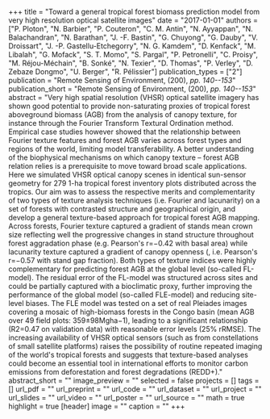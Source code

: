 +++
title = "Toward a general tropical forest biomass prediction model from very high resolution optical satellite images"
date = "2017-01-01"
authors = ["P. Ploton", "N. Barbier", "P. Couteron", "C. M. Antin", "N. Ayyappan", "N. Balachandran", "N. Barathan", "J. -F. Bastin", "G. Chuyong", "G. Dauby", "V. Droissart", "J. -P. Gastellu-Etchegorry", "N. G. Kamdem", "D. Kenfack", "M. Libalah", "G. Mofack", "S. T. Momo", "S. Pargal", "P. Petronelli", "C. Proisy", "M. Réjou-Méchain", "B. Sonké", "N. Texier", "D. Thomas", "P. Verley", "D. Zebaze Dongmo", "U. Berger", "R. Pélissier"]
publication_types = ["2"]
publication = "Remote Sensing of Environment, (200), _pp. 140--153_"
publication_short = "Remote Sensing of Environment, (200), _pp. 140--153_"
abstract = "Very high spatial resolution (VHSR) optical satellite imagery has shown good potential to provide non-saturating proxies of tropical forest aboveground biomass (AGB) from the analysis of canopy texture, for instance through the Fourier Transform Textural Ordination method. Empirical case studies however showed that the relationship between Fourier texture features and forest AGB varies across forest types and regions of the world, limiting model transferability. A better understanding of the biophysical mechanisms on which canopy texture – forest AGB relation relies is a prerequisite to move toward broad scale applications. Here we simulated VHSR optical canopy scenes in identical sun-sensor geometry for 279 1-ha tropical forest inventory plots distributed across the tropics. Our aim was to assess the respective merits and complementarity of two types of texture analysis techniques (i.e. Fourier and lacunarity) on a set of forests with contrasted structure and geographical origin, and develop a general texture-based approach for tropical forest AGB mapping. Across forests, Fourier texture captured a gradient of stands mean crown size reflecting well the progressive changes in stand structure throughout forest aggradation phase (e.g. Pearson's r=−0.42 with basal area) while lacunarity texture captured a gradient of canopy openness (, i.e. Pearson's r=−0.57 with stand gap fraction). Both types of texture indices were highly complementary for predicting forest AGB at the global level (so-called FL-model). The residual error of the FL-model was structured across sites and could be partially captured with a bioclimatic proxy, further improving the performance of the global model (so-called FLE-model) and reducing site-level biases. The FLE model was tested on a set of real Pleiades images covering a mosaic of high-biomass forests in the Congo basin (mean AGB over 49 field plots: 359±98Mgha−1), leading to a significant relationship (R2=0.47 on validation data) with reasonable error levels (25% rRMSE). The increasing availability of VHSR optical sensors (such as from constellations of small satellite platforms) raises the possibility of routine repeated imaging of the world's tropical forests and suggests that texture-based analyses could become an essential tool in international efforts to monitor carbon emissions from deforestation and forest degradations (REDD+)."
abstract_short = ""
image_preview = ""
selected = false
projects = []
tags = []
url_pdf = ""
url_preprint = ""
url_code = ""
url_dataset = ""
url_project = ""
url_slides = ""
url_video = ""
url_poster = ""
url_source = ""
math = true
highlight = true
[header]
image = ""
caption = ""
+++
